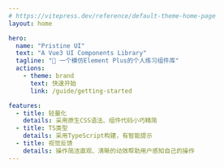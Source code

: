 ```yaml
---
# https://vitepress.dev/reference/default-theme-home-page
layout: home

hero:
  name: "Pristine UI"
  text: "A Vue3 UI Components Library"
  tagline: "🎉 一个模仿Element Plus的个人练习组件库"
  actions:
    - theme: brand
      text: 快速开始
      link: /guide/getting-started

features:
  - title: 轻量化
    details: 采用原生CSS语法、组件代码小巧精简
  - title: TS类型
    details: 采用TypeScript构建，有智能提示
  - title: 视觉反馈
    details: 操作简洁直观、清晰的动效帮助用户感知自己的操作
---
```

